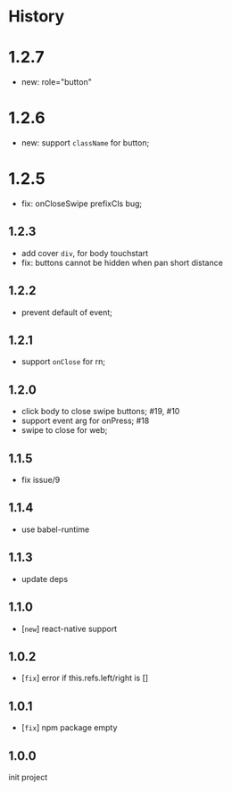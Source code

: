 # History

# 1.2.7

- new: role="button"

# 1.2.6

- new: support `className` for button;

# 1.2.5

- fix: onCloseSwipe prefixCls bug;

## 1.2.3

- add cover `div`, for body touchstart
- fix: buttons cannot be hidden when pan short distance

## 1.2.2

- prevent default of event;

## 1.2.1

- support `onClose` for rn;

## 1.2.0

- click body to close swipe buttons; #19, #10
- support event arg for onPress; #18
- swipe to close for web;

## 1.1.5

- fix issue/9

## 1.1.4

- use babel-runtime

## 1.1.3

- update deps

## 1.1.0

- [`new`] react-native support

## 1.0.2

- [`fix`] error if this.refs.left/right is []

## 1.0.1
- [`fix`] npm package empty

## 1.0.0
init project
